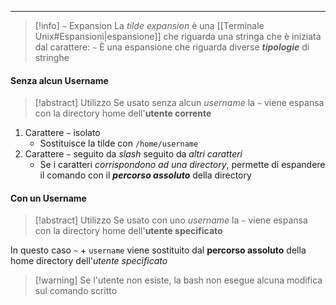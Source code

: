 
---
>[!info] `~` Expansion
>La *tilde expansion* è una [[Terminale Unix#Espansioni|espansione]] che riguarda una stringa che è iniziata dal carattere: `~`
>È una espansione che riguarda diverse ***tipologie*** di stringhe

#### Senza alcun Username
>[!abstract] Utilizzo
>Se usato senza alcun *username* la `~` viene espansa con la directory home dell'**utente corrente**

1. Carattere `~` isolato
	- Sostituisce la tilde con `/home/username`
2. Carattere `~` seguito da *slash* seguito da *altri caratteri*
	- Se i caratteri *corrispondono ad una directory*, permette di espandere il comando con il ***percorso assoluto*** della directory

#### Con un Username
>[!abstract] Utilizzo
>Se usato con uno *username* la `~` viene espansa con la directory home dell'**utente specificato**

In questo caso `~` + `username` viene sostituito dal **percorso assoluto** della home directory dell'*utente specificato*


>[!warning] Se l'utente non esiste, la bash non esegue alcuna modifica sul comando scritto